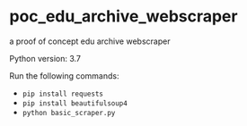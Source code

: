 # poc_edu_archive_webscraper
a proof of concept edu archive webscraper 

Python version: 3.7 

Run the following commands:
 * `pip install requests` 
 * `pip install beautifulsoup4`
 * `python basic_scraper.py`
